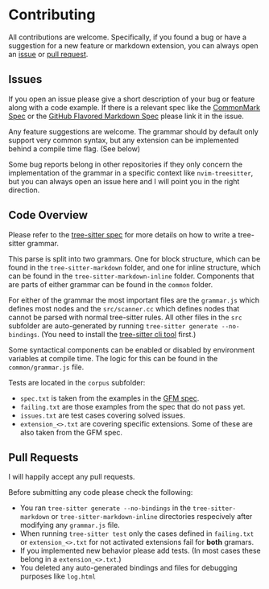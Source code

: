 # Contributing

All contributions are welcome. Specifically, if you found a bug or have a
suggestion for a new feature or markdown extension, you can always open an
[issue] or [pull request].

## Issues

If you open an issue please give a short description of your bug or feature
along with a code example. If there is a relevant spec like the [CommonMark
Spec][commonmark] or the [GitHub Flavored Markdown Spec][gfm] please link it in
the issue.

Any feature suggestions are welcome. The grammar should by default only support
very common syntax, but any extension can be implemented behind a compile time
flag. (See below)

Some bug reports belong in other repositories if they only concern the
implementation of the grammar in a specific context like `nvim-treesitter`, but
you can always open an issue here and I will point you in the right direction.

## Code Overview

Please refer to the [tree-sitter spec] for more details on how to write a tree-
sitter grammar.

This parse is split into two grammars. One for block structure, which can be
found in the `tree-sitter-markdown` folder, and one for inline structure, which
can be found in the `tree-sitter-markdown-inline` folder. Components that are
parts of either grammar can be found in the `common` folder.

For either of the grammar the most important files are the `grammar.js` which
defines most nodes and the `src/scanner.cc` which defines nodes that cannot
be parsed with normal tree-sitter rules. All other files in the `src` subfolder
are auto-generated by running `tree-sitter generate --no-bindings`. (You need to
install the [tree-sitter cli tool][tree-sitter-cli] first.)

Some syntactical components can be enabled or disabled by environment variables
at compile time. The logic for this can be found in the `common/grammar.js`
file.

Tests are located in the `corpus` subfolder:
* `spec.txt` is taken from the examples in the [GFM spec][gfm].
* `failing.txt` are those examples from the spec that do not pass yet.
* `issues.txt` are test cases covering solved issues.
* `extension_<>.txt` are covering specific extensions. Some of these are also
  taken from the GFM spec.

## Pull Requests

I will happily accept any pull requests.

Before submitting any code please check the following:

* You ran `tree-sitter generate --no-bindings` in the `tree-sitter-markdown` or
  `tree-sitter-markdown-inline` directories respecively after modifying any
  `grammar.js` file.
* When running `tree-sitter test` only the cases defined in `failing.txt` or
  `extension_<>.txt` for not activated extensions fail for **both** gramars.
* If you implemented new behavior please add tests. (In most cases these belong
  in a `extension_<>.txt`.)
* You deleted any auto-generated bindings and files for debugging purposes
  like `log.html`

[issue]: https://github.com/MDeiml/tree-sitter-markdown/issues/new
[pull request]: https://github.com/MDeiml/tree-sitter-markdown/compare
[gfm]: https://github.github.com/gfm/
[commonmark]: https://spec.commonmark.org/
[tree-sitter spec]: https://tree-sitter.github.io/tree-sitter/
[tree-sitter-cli]: https://github.com/tree-sitter/tree-sitter/blob/master/cli/README.md
